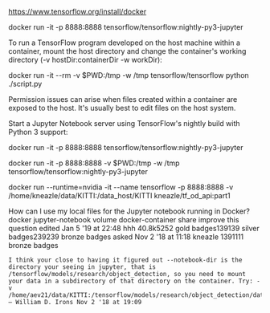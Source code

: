 
https://www.tensorflow.org/install/docker

docker run -it -p 8888:8888 tensorflow/tensorflow:nightly-py3-jupyter

To run a TensorFlow program developed on the host machine within a container,
mount the host directory and change the container's working directory (-v hostDir:containerDir -w workDir):

docker run -it --rm -v $PWD:/tmp -w /tmp tensorflow/tensorflow python ./script.py

Permission issues can arise when files created within a container are exposed to the host. It's usually best to edit files on the host system.

Start a Jupyter Notebook server using TensorFlow's nightly build with Python 3 support:

docker run -it -p 8888:8888 tensorflow/tensorflow:nightly-py3-jupyter

docker run -it -p 8888:8888 -v $PWD:/tmp -w /tmp tensorflow/tensorflow:nightly-py3-jupyter


docker run --runtime=nvidia -it 
    --name tensorflow -p 8888:8888 
    -v /home/kneazle/data/KITTI:/data_host/KITTI kneazle/tf_od_api:part1

How can I use my local files for the Jupyter notebook running in Docker?
docker jupyter-notebook volume docker-container
share improve this question
edited Jan 5 '19 at 22:48
hhh
40.8k5252 gold badges139139 silver badges239239 bronze badges
asked Nov 2 '18 at 11:18
kneazle
1391111 bronze badges

    I think your close to having it figured out --notebook-dir is the directory your seeing in jupyter, that is /tensorflow/models/research/object_detection, so you need to mount your data in a subdirectory of that directory on the container. Try: -v /home/aev21/data/KITTI:/tensorflow/models/research/object_detection/data_host/KITTI – William D. Irons Nov 2 '18 at 19:09
